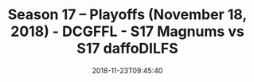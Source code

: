 ---
title: Season 17 – Playoffs (November 18, 2018) - DCGFFL - S17 Magnums vs S17 daffoDILFS
teams-score:
- team: _teams/s17-gold.md
  score:
- team: _teams/s17-power-yellow.md
  score: 14
mvp: A. Hines (Gold), J. Santos (Power Yellow)
game-ball: B. Jones (Gold), L. Ferreira (Power Yellow)
season: 17
week: 9
date: '2018-11-23T09:45:40'
pageid: season-17-playoffs-november-18-2018-6692-vs-6702
---